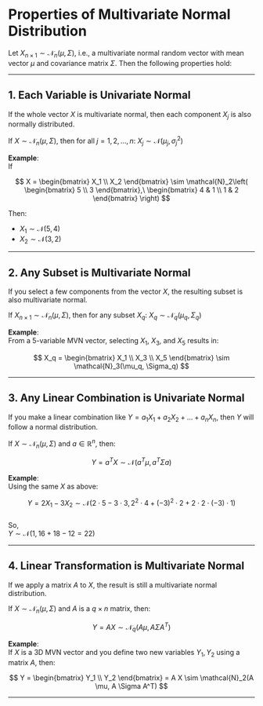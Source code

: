 # Properties of Multivariate Normal Distribution

Let $X_{n \times 1} \sim \mathcal{N}_n(\mu, \Sigma)$, i.e., a multivariate normal random vector with mean vector $\mu$ and covariance matrix $\Sigma$. Then the following properties hold:

---

## 1. Each Variable is Univariate Normal
If the whole vector $X$ is multivariate normal, then each component $X_j$ is also normally distributed.

If $X \sim \mathcal{N}_n(\mu, \Sigma)$, then for all $j = 1, 2, \dots, n$:   $X_j \sim \mathcal{N}(\mu_j, \sigma_j^2)$

**Example**:  
If  

$$
X = \begin{bmatrix} 
X_1 \\ 
X_2 
\end{bmatrix} 
\sim \mathcal{N}_2\left( 
\begin{bmatrix} 
5 \\ 
3 
\end{bmatrix},\ 
\begin{bmatrix} 
4 & 1 \\ 
1 & 2 \end{bmatrix} 
\right)
$$


Then:  
- $X_1 \sim \mathcal{N}(5, 4)$  
- $X_2 \sim \mathcal{N}(3, 2)$  

---

## 2. Any Subset is Multivariate Normal

If you select a few components from the vector $X$, the resulting subset is also multivariate normal.
  
If $X_{n \times 1} \sim \mathcal{N}_n(\mu, \Sigma)$, then for any subset $X_q$:  $X_q \sim \mathcal{N}_q(\mu_q, \Sigma_q)$

**Example**:  
From a 5-variable MVN vector, selecting $X_1$, $X_3$, and $X_5$ results in:

$$
X_q = \begin{bmatrix} X_1 \\ X_3 \\ X_5 \end{bmatrix} \sim \mathcal{N}_3(\mu_q, \Sigma_q)
$$

---

## 3. Any Linear Combination is Univariate Normal

If you make a linear combination like $Y = a_1X_1 + a_2X_2 + \dots + a_nX_n$, then $Y$ will follow a normal distribution.
  
If $X \sim \mathcal{N}_n(\mu, \Sigma)$ and $a \in \mathbb{R}^n$, then:

$$
Y = a^T X \sim \mathcal{N}(a^T \mu, a^T \Sigma a)
$$

**Example**:  
Using the same $X$ as above:

$$Y = 2X_1 - 3X_2 \sim \mathcal{N}(2 \cdot 5 - 3 \cdot 3, \, 2^2 \cdot 4 + (-3)^2 \cdot 2 + 2 \cdot 2 \cdot (-3) \cdot 1)$$  
So,  
$Y \sim \mathcal{N}(1, 16 + 18 - 12 = 22)$

---

## 4. Linear Transformation is Multivariate Normal

If we apply a matrix $A$ to $X$, the result is still a multivariate normal distribution.

If $X \sim \mathcal{N}_n(\mu, \Sigma)$ and $A$ is a $q \times n$ matrix, then:

$$
Y = AX \sim \mathcal{N}_q(A\mu, A\Sigma A^T)
$$

**Example**:  
If $X$ is a 3D MVN vector and you define two new variables $Y_1, Y_2$ using a matrix $A$, then:

$$
Y = \begin{bmatrix} Y_1 \\ Y_2 \end{bmatrix} = A X \sim \mathcal{N}_2(A \mu, A \Sigma A^T)
$$

---



